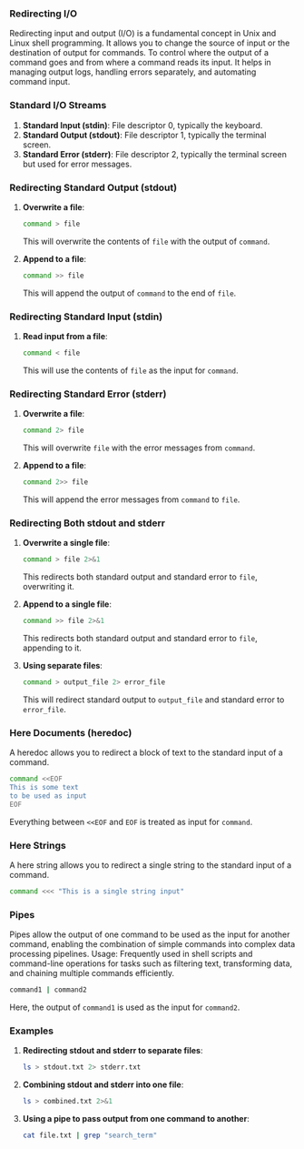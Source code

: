 ### Redirecting I/O

Redirecting input and output (I/O) is a fundamental concept in Unix and Linux shell programming. It allows you to change the source of input or the destination of output for commands. To control where the output of a command goes and from where a command reads its input. It helps in managing output logs, handling errors separately, and automating command input. 

### Standard I/O Streams
1. **Standard Input (stdin)**: File descriptor 0, typically the keyboard.
2. **Standard Output (stdout)**: File descriptor 1, typically the terminal screen.
3. **Standard Error (stderr)**: File descriptor 2, typically the terminal screen but used for error messages.

### Redirecting Standard Output (stdout)
1. **Overwrite a file**:
   ```bash
   command > file
   ```
   This will overwrite the contents of `file` with the output of `command`.

2. **Append to a file**:
   ```bash
   command >> file
   ```
   This will append the output of `command` to the end of `file`.

### Redirecting Standard Input (stdin)
1. **Read input from a file**:
   ```bash
   command < file
   ```
   This will use the contents of `file` as the input for `command`.

### Redirecting Standard Error (stderr)
1. **Overwrite a file**:
   ```bash
   command 2> file
   ```
   This will overwrite `file` with the error messages from `command`.

2. **Append to a file**:
   ```bash
   command 2>> file
   ```
   This will append the error messages from `command` to `file`.

### Redirecting Both stdout and stderr
1. **Overwrite a single file**:
   ```bash
   command > file 2>&1
   ```
   This redirects both standard output and standard error to `file`, overwriting it.

2. **Append to a single file**:
   ```bash
   command >> file 2>&1
   ```
   This redirects both standard output and standard error to `file`, appending to it.

3. **Using separate files**:
   ```bash
   command > output_file 2> error_file
   ```
   This will redirect standard output to `output_file` and standard error to `error_file`.

### Here Documents (heredoc)
A heredoc allows you to redirect a block of text to the standard input of a command.
```bash
command <<EOF
This is some text
to be used as input
EOF
```
Everything between `<<EOF` and `EOF` is treated as input for `command`.

### Here Strings
A here string allows you to redirect a single string to the standard input of a command.
```bash
command <<< "This is a single string input"
```

### Pipes
Pipes allow the output of one command to be used as the input for another command, enabling the combination of simple commands into complex data processing pipelines. Usage: Frequently used in shell scripts and command-line operations for tasks such as filtering text, transforming data, and chaining multiple commands efficiently.


```bash
command1 | command2
```
Here, the output of `command1` is used as the input for `command2`.

### Examples
1. **Redirecting stdout and stderr to separate files**:
   ```bash
   ls > stdout.txt 2> stderr.txt
   ```

2. **Combining stdout and stderr into one file**:
   ```bash
   ls > combined.txt 2>&1
   ```

3. **Using a pipe to pass output from one command to another**:
   ```bash
   cat file.txt | grep "search_term"
   ```
